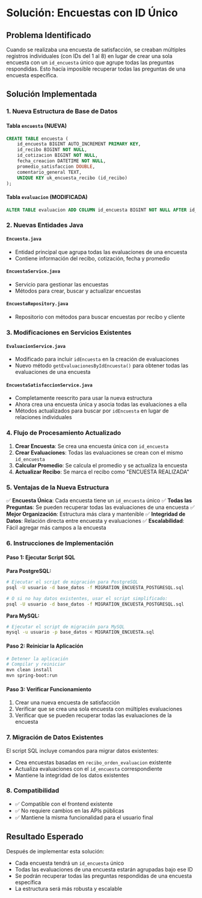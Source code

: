 # Solución: Encuestas con ID Único

## Problema Identificado
Cuando se realizaba una encuesta de satisfacción, se creaban múltiples registros individuales (con IDs del 1 al 8) en lugar de crear una sola encuesta con un `id_encuesta` único que agrupe todas las preguntas respondidas. Esto hacía imposible recuperar todas las preguntas de una encuesta específica.

## Solución Implementada

### 1. Nueva Estructura de Base de Datos

#### Tabla `encuesta` (NUEVA)
```sql
CREATE TABLE encuesta (
    id_encuesta BIGINT AUTO_INCREMENT PRIMARY KEY,
    id_recibo BIGINT NOT NULL,
    id_cotizacion BIGINT NOT NULL,
    fecha_creacion DATETIME NOT NULL,
    promedio_satisfaccion DOUBLE,
    comentario_general TEXT,
    UNIQUE KEY uk_encuesta_recibo (id_recibo)
);
```

#### Tabla `evaluacion` (MODIFICADA)
```sql
ALTER TABLE evaluacion ADD COLUMN id_encuesta BIGINT NOT NULL AFTER id_evaluacion;
```

### 2. Nuevas Entidades Java

#### `Encuesta.java`
- Entidad principal que agrupa todas las evaluaciones de una encuesta
- Contiene información del recibo, cotización, fecha y promedio

#### `EncuestaService.java`
- Servicio para gestionar las encuestas
- Métodos para crear, buscar y actualizar encuestas

#### `EncuestaRepository.java`
- Repositorio con métodos para buscar encuestas por recibo y cliente

### 3. Modificaciones en Servicios Existentes

#### `EvaluacionService.java`
- Modificado para incluir `idEncuesta` en la creación de evaluaciones
- Nuevo método `getEvaluacionesByIdEncuesta()` para obtener todas las evaluaciones de una encuesta

#### `EncuestaSatisfaccionService.java`
- Completamente reescrito para usar la nueva estructura
- Ahora crea una encuesta única y asocia todas las evaluaciones a ella
- Métodos actualizados para buscar por `idEncuesta` en lugar de relaciones individuales

### 4. Flujo de Procesamiento Actualizado

1. **Crear Encuesta**: Se crea una encuesta única con `id_encuesta`
2. **Crear Evaluaciones**: Todas las evaluaciones se crean con el mismo `id_encuesta`
3. **Calcular Promedio**: Se calcula el promedio y se actualiza la encuesta
4. **Actualizar Recibo**: Se marca el recibo como "ENCUESTA REALIZADA"

### 5. Ventajas de la Nueva Estructura

✅ **Encuesta Única**: Cada encuesta tiene un `id_encuesta` único
✅ **Todas las Preguntas**: Se pueden recuperar todas las evaluaciones de una encuesta
✅ **Mejor Organización**: Estructura más clara y mantenible
✅ **Integridad de Datos**: Relación directa entre encuesta y evaluaciones
✅ **Escalabilidad**: Fácil agregar más campos a la encuesta

### 6. Instrucciones de Implementación

#### Paso 1: Ejecutar Script SQL

**Para PostgreSQL:**
```bash
# Ejecutar el script de migración para PostgreSQL
psql -U usuario -d base_datos -f MIGRATION_ENCUESTA_POSTGRESQL.sql

# O si no hay datos existentes, usar el script simplificado:
psql -U usuario -d base_datos -f MIGRATION_ENCUESTA_POSTGRESQL.sql
```

**Para MySQL:**
```bash
# Ejecutar el script de migración para MySQL
mysql -u usuario -p base_datos < MIGRATION_ENCUESTA.sql
```

#### Paso 2: Reiniciar la Aplicación
```bash
# Detener la aplicación
# Compilar y reiniciar
mvn clean install
mvn spring-boot:run
```

#### Paso 3: Verificar Funcionamiento
1. Crear una nueva encuesta de satisfacción
2. Verificar que se crea una sola encuesta con múltiples evaluaciones
3. Verificar que se pueden recuperar todas las evaluaciones de la encuesta

### 7. Migración de Datos Existentes

El script SQL incluye comandos para migrar datos existentes:
- Crea encuestas basadas en `recibo_orden_evaluacion` existente
- Actualiza evaluaciones con el `id_encuesta` correspondiente
- Mantiene la integridad de los datos existentes

### 8. Compatibilidad

- ✅ Compatible con el frontend existente
- ✅ No requiere cambios en las APIs públicas
- ✅ Mantiene la misma funcionalidad para el usuario final

## Resultado Esperado

Después de implementar esta solución:
- Cada encuesta tendrá un `id_encuesta` único
- Todas las evaluaciones de una encuesta estarán agrupadas bajo ese ID
- Se podrán recuperar todas las preguntas respondidas de una encuesta específica
- La estructura será más robusta y escalable 